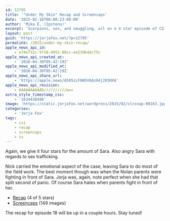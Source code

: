 ```yaml
---
id: 12795
title: '"Under My Skin" Recap and Screencaps'
date: '2015-02-16T06:00:23-08:00'
author: 'Mika E. (Ipstenu)'
excerpt: 'Scorpions, sex, and smuggling, all on a 4 star episode of CSI.'
layout: post
guid: 'https://jorjafox.net/?p=12795'
permalink: /2015/under-my-skin-recap/
apple_news_api_id:
    - e74e732c-5f16-4952-80cc-ee23db4dc75c
apple_news_api_created_at:
    - '2016-04-30T05:42:19Z'
apple_news_api_modified_at:
    - '2016-04-30T05:42:19Z'
apple_news_api_share_url:
    - 'https://apple.news/A505zLF8WSVKAzO4j203HXA'
apple_news_api_revision:
    - AAAAAAAAAAD//////////w==
astra_style_timestamp_css:
    - '1634430496'
image: 'https://static.jorjafox.net/wordpress/2015/02/vlcsnap-00163.jpg'
categories:
    - 'Jorja Fox'
tags:
    - csi
    - recap
    - screencaps
    - tv
---
```


Again, we give it four stars for the amount of Sara. Also angry Sara with regards to sex trafficking.

Nick carried the emotional aspect of the case, leaving Sara to do most of the field work. The best moment though was when the Nolan parents were fighting in front of Sara. Jorja was, again, note perfect when she had that split second of panic. Of course Sara hates when parents fight in front of her.
<ul>
 	<li><a href="https://jorjafox.net/wiki/Under_My_Skin">Recap</a> (4 of 5 stars)</li>
 	<li><a href="https://jorjafox.net/gallery/tv/csi/season15/17-skin/">Screencaps</a> (149 images)</li>
</ul>
The recap for episode 18 will be up in a couple hours. Stay tuned!
